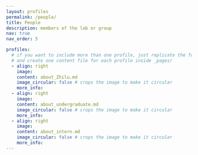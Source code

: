 ```yaml
---
layout: profiles
permalink: /people/
title: People
description: members of the lab or group
nav: true
nav_order: 5

profiles:
  # if you want to include more than one profile, just replicate the following block
  # and create one content file for each profile inside _pages/
  - align: right
    image: 
    content: about_Zhilu.md
    image_circular: false # crops the image to make it circular
    more_info:
  - align: right
    image: 
    content: about_undergraduate.md
    image_circular: false # crops the image to make it circular
    more_info: 
  - align: right
    image: 
    content: about_intern.md
    image_circular: false # crops the image to make it circular
    more_info: 
---
```

